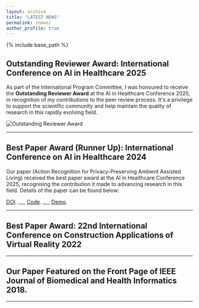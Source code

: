 ```yaml
---
layout: archive
title: "LATEST NEWS"
permalink: /news/
author_profile: true
---
```


{% include base_path %}

## Outstanding Reviewer Award: International Conference on AI in Healthcare 2025

As part of the International Program Committee, I was honoured to receive the **Outstanding Reviewer Award** at the AI in Healthcare Conference 2025, in recognition of my contributions to the peer review process. It's a privilege to support the scientific community and help maintain the quality of research in this rapidly evolving field.

![Outstanding Reviewer Award](ai-conference.jpg)

---

## Best Paper Award (Runner Up): International Conference on AI in Healthcare 2024
Our paper (Action Recognition for Privacy-Preserving Ambient Assisted Living) received the best paper award at the AI in Healthcare Conference 2025, recognising the contribution it made to advancing research in this field. Details of the paper can be found below:

[DOI](https://doi.org/10.1007/978-3-031-67285-9_15).  ___ [Code](https://github.com/Gbouna/TD-GDSCN).  ___ [Demo](https://www.youtube.com/watch?v=FExfkhTpHJA).  

---

## Best Paper Award: 22nd International Conference on Construction Applications of Virtual Reality 2022



---

## Our Paper Featured on the Front Page of IEEE Journal of Biomedical and Health Informatics 2018.


---
